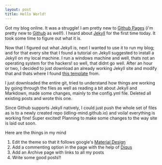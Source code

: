 ```yaml
---
layout: post
title: Hello World!
---
```


Got my blog online. It was a struggle! I am pretty new to [Github Pages](https://pages.github.com/) (i'm pretty new to [Github](https://github.com) as well!). I heard about [Jekyll](http://jekyllrb.com/) for the first time today. It took some time to figure out what it is. 

Now that I figured out what Jekyll is, next I wanted to use it to run my blog; and for that every site that I found a tutorial on Jekyll suggested to install a Jekyll on my local machine. I run a windows machine and well, thats not an operating system for the hackers! so well, that didnt go well. After an hour or two, I decided to just download an already working Jekyll site and modify that and thats where I found [this template](http://lanyon.getpoole.com/) from. 

I just downloaded the entire git, tried to understand how things are working by going through the files as well as reading a bit about Jekyll and Markdown, made some changes, mainly to the config.yml file. Deleted all existing posts and wrote this one.

Since Github supports Jekyll natively, I could just push the whole set of files as is to a newly created repo (idling-mind.github.io) and voila! everything is working fine!
Super excited! Planning to make some changes to the way site is laid out soon.

Here are the things in my mind

1. Edit the theme so that it follows google's [Material Design](http://www.getmdl.io/index.html)
2. Add a commenting option in the page with the help of [Diqus](https://disqus.com/)
3. Add an Archive page with links to all my posts
4. Write some good posts!!
